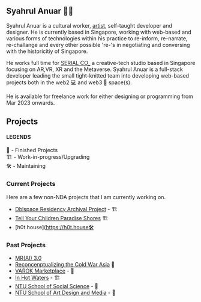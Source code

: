 ## Syahrul Anuar 👋🏾

Syahrul Anuar is a cultural worker, [artist](https://syahrulanuar.org), self-taught developer and designer. He is currently based in Singapore, working with web-based and various forms of technologies within his practice to re-inform, re-narrate, re-challange and every other possible 're-'s in negotiating and conversing with the historicitiy of Singapore.

He works full time for [SERIAL CO_](https://serial.sg) a creative-tech studio based in Singapore focusing on AR,VR, XR and the Metaverse. Syahrul Anuar is a full-stack developer leading the small tight-knitted team into developing web-based projects both in the web2 💻 and web3 🔮 space(s).

He is available for freelance work for either designing or programming from Mar 2023 onwards.

## Projects

#### LEGENDS
🏡 - Finished Projects  
🏗️ - Work-in-progress/Upgrading  
🛠 - Maintaining


### Current Projects
Here are a few non-NDA projects that I am currently working on.

- [Dblspace Residency Archival Project](https://dblspace-archives-2022.vercel.app/) - 🏗️
- [Tell Your Children Paradise Shores](https://paradiseshores.io) 🏗️
- [h0t.house](https://h0t.house🛠

### Past Projects
- [MR(AI) 3.0](https://c2qef6meb7eekekoqeoj4bd3b66yk2usgdjl663lu7wlvq7utjiq.arweave.net/FqBC-YQPyEURToEcngR7D72FapIw0r97a6fsusP0mlE)
- [Reconcenptualizing the Cold War Asia](https://rcw-asia.com) 🏡
- [VAROK Marketplace](https://varok.co) - 🏡
- [In Hot Waters](https://inhotwaters-frontend.vercel.app/) - 🏗️
- [NTU School of Social Science](https://www.ntu.edu.sg/sss) - 🏡
- [NTU School of Art Design and Media](https://www.ntu.edu.sg/adm) -  🏡
